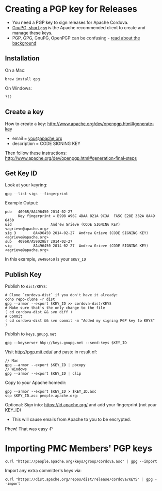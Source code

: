 <!--
#
# Licensed to the Apache Software Foundation (ASF) under one
# or more contributor license agreements.  See the NOTICE file
# distributed with this work for additional information
# regarding copyright ownership.  The ASF licenses this file
# to you under the Apache License, Version 2.0 (the
# "License"); you may not use this file except in compliance
# with the License.  You may obtain a copy of the License at
#
# http://www.apache.org/licenses/LICENSE-2.0
#
# Unless required by applicable law or agreed to in writing,
# software distributed under the License is distributed on an
# "AS IS" BASIS, WITHOUT WARRANTIES OR CONDITIONS OF ANY
#  KIND, either express or implied.  See the License for the
# specific language governing permissions and limitations
# under the License.
#
-->

# Creating a PGP key for Releases

- You need a PGP key to sign releases for Apache Cordova. 
- [GnuPG, short `gpg`](http://www.apache.org/dev/openpgp.html#gnupg) is the Apache recommended client to create and manage these keys.
- PGP, GPG, GnuPG, OpenPGP can be confusing - [read about the background](https://www.goanywhere.com/blog/2013/07/18/openpgp-pgp-gpg-difference)

## Installation

On a Mac:

    brew install gpg

On Windows:

    ???

## Create a key

How to create a key: 
http://www.apache.org/dev/openpgp.html#generate-key

 * email = you@apache.org
 * description = CODE SIGNING KEY

Then follow these instructions: http://www.apache.org/dev/openpgp.html#generation-final-steps

## Get Key ID

Look at your keyring:

    gpg --list-sigs --fingerprint

Example Output:

    pub   4096R/8A496450 2014-02-27
          Key fingerprint = B998 A96C 4DAA 821A 9C3A  FA5C E28E 332A 8A49 6450
    uid                  Andrew Grieve (CODE SIGNING KEY) <agrieve@apache.org>
    sig 3        8A496450 2014-02-27  Andrew Grieve (CODE SIGNING KEY) <agrieve@apache.org>
    sub   4096R/A59029E7 2014-02-27
    sig          8A496450 2014-02-27  Andrew Grieve (CODE SIGNING KEY) <agrieve@apache.org>

In this example, `8A496450` is your `$KEY_ID`

## Publish Key

Publish to `dist/KEYS`:

    # Clone `cordova-dist` if you don't have it already:
    coho repo-clone -r dist
    gpg --armor --export $KEY_ID >> cordova-dist/KEYS
    # Make sure that's the only change to the file
    ( cd cordova-dist && svn diff )
    # Commit
    ( cd cordova-dist && svn commit -m "Added my signing PGP key to KEYS" )

Publish to `keys.gnupg.net`

    gpg --keyserver hkp://keys.gnupg.net --send-keys $KEY_ID

Visit http://pgp.mit.edu/ and paste in result of:

    // Mac
    gpg --armor --export $KEY_ID | pbcopy
    // Windows
    gpg --armor --export $KEY_ID | clip

Copy to your Apache homedir:

    gpg --armor --export $KEY_ID > $KEY_ID.asc
    scp $KEY_ID.asc people.apache.org:

Optional:
Sign into: https://id.apache.org/ and add your fingerprint (not your KEY_ID)
  * This will cause emails from Apache to you to be encrypted.

Phew! That was easy :P


# Importing PMC Members' PGP keys

    curl "https://people.apache.org/keys/group/cordova.asc" | gpg --import

Import any extra committer's keys via:

    curl "https://dist.apache.org/repos/dist/release/cordova/KEYS" | gpg --import
